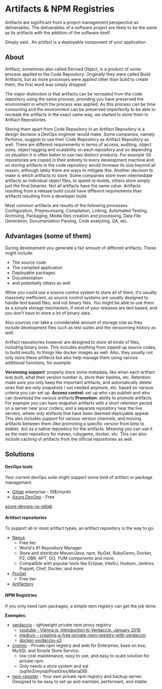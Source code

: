 # Artifacts & NPM Registries
Artifacts are significant from a project management perspective as deliverables. The deliverables of a software project are likely to be the same as its artifacts with the addition of the software itself.

Simply said.. An artifact is a deployable component of your application

## About
Artifact, sometimes also called Derived Object, is a product of some process applied to the Code Repository. Originally they were called Build Artifacts, but as more processes were applied other than build to create them, the first word was simply dropped.

The major distinction is that artifacts can be recreated from the code repository using the same process, providing you have preserved the environment in which the process was applied. As this process can be time consuming and the environment can be preserved imperfectly to be able to recreate the artifacts in the exact same way, we started to store them in Artifact Repositories.

Storing them apart from Code Repository in an Artifact Repository is a design decision a DevOps engineer would make. Some companies, namely Perforce, suggest to use their Code Repository as Artifact Repository as well. There are different requirements in terms of access, auditing, object sizes, object tagging and scalability on each repository and so depending on situation it is often better to use two distinct products. For example Git repositories are copied in their entirety to every development machine and so storing artifacts in the code repository would increase its size beyond all reason, although lately there are ways to mitigate this. Another decision to make is which artifacts to store. Some companies store even intermediate artifacts as individual object files, to speed re-builds, others store simply just the final binaries. Not all artifacts have the same value. Artifacts resulting from a release build could have different requirements than artifacts resulting from a developer build.

Most common artifacts are results of the following processes: Configuration, Preprocessing, Compilation, Linking, Automated Testing, Archiving, Packaging, Media files creation and processing, Data File Generation, Documentation Parsing, Code analyzing, QA, etc.


## Advantages (some of them)
During development you generate a fair amount of different artifacts. These might include:

* The source code
* The compiled application
* Deployable packages
* Documentation
* and potentially others as well

While you could use a source control system to store all of them, it's usually massively inefficient, as source control systems are usually designed to handle text based files, and not binary files. You might be able to use them as a simple storage mechanism, if most of your releases are text based, and you don't have to store a lot of binary data. 

Also sources can take a considerable amount of storage size as they include development files such as test suites and the versionning history as well.

Artifact repositories however are designed to store all kinds of files, including binary ones. This includes anything from zipped up source codes, to build results, to things like docker images as well. Also, they usually not only store these artifacts but also help manage them using various additional functions, for example:


**Versioning support**: properly store some metadata, like when each artifact was built, what their version number is, store their hashes, etc.
Retention: make sure you only keep the important artifacts, and automatically delete ones that are only snapshots / not needed anymore, etc. based on various criteria you can set up.
**Access control**: set up who can publish and who can download the various artifacts
**Promotion**: ability to promote artifacts. For example you can have snapshot artifacts with a short retention period on a server near your coders, and a separate repository near the live servers, where only artifacts that have been deemed deployable appear. This also includes support for various version channels, and moving artifacts between them (like promoting a specific version from beta to stable).
Act as a native repository for the artifacts. Meaning you can use it as the main repository for maven, rubygems, docker, etc. This can also include caching of artifacts from the official repositories as well.


## Solutions

#### DevOps tools
Your current devOps suite might support some kind of artifact or package management.

* [Gitlab](https://about.gitlab.com/) enterprise - 19$/month
* [Azure DevOps](https://docs.microsoft.com/en-us/azure/devops/?view=azure-devops) - Free

[azure-devops-vs-gitlab](https://docs.microsoft.com/en-us/azure/devops/learn/compare/azure-devops-vs-gitlab)

#### Artifact repositories
To support all or most artifact types, an artifact repository is the way to go. 

* [Nexus](https://www.sonatype.com/product-nexus-repository)
    * Free tier
    * World's #1 Repository Manager
    * Store and distribute Maven/Java, npm, NuGet, RubyGems, Docker, P2, OBR, APT, GO, YUM components and more.
    * Compatible with popular tools like Eclipse, IntelliJ, Hudson, Jenkins, Puppet, Chef, Docker, and more.
* [ProGet](https://inedo.com/proget)
    * Free tier
* [Artifactory](https://jfrog.com/artifactory/)

#### NPM Registries
If you only need npm packages, a simple npm registry can get the job done. 

**Exemples**:
* [verdaccio](https://verdaccio.org) - ightweight private npm proxy registry 
    * [youtube - Vienna.js, Introduction to Verdaccio, January 2019](https://www.youtube.com/watch?reload=9&v=hDIFKzmoCaA)
    * [medium - creating-a-free-private-npm-registry-with-verdaccio](https://medium.com/faun/creating-a-free-private-npm-registry-with-verdaccio-e1becdc542b)
    * [docker-verdaccio-s3](https://github.com/asynchrony/docker-verdaccio-s3)
* [cnpmjs](https://github.com/cnpm/cnpmjs.org) - Private npm registry and web for Enterprise, base on koa, MySQL and Simple Store Service.
    * low cost maintenance, easy to use, and easy to scale solution for private npm.
    * Only needs a store system and sql (sqlite3/mysql/PostGres/MariaDB)
* [npm-register](https://github.com/jdxcode/npm-register) - Your own private npm registry and backup server. Designed to be easy to set up and maintain, performant, and stable.

